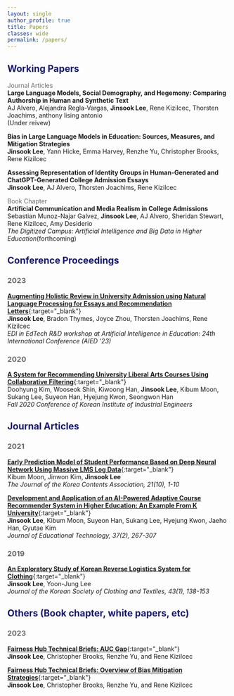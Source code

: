```yaml
---
layout: single
author_profile: true
title: Papers
classes: wide
permalink: /papers/
---
```

<style>
r { color: Red }
o { color: Orange }
dgr { color: DimGrey }
mdb { color: MidnightBlue }
</style>

## <mdb>Working Papers</mdb>
<dgr>Journal Articles</dgr>\
**Large Language Models, Social Demography, and Hegemony: Comparing Authorship in Human and Synthetic Text**\
AJ Alvero, Alejandra Regla-Vargas, **Jinsook Lee**, Rene Kizilcec, Thorsten Joachims, anthony lising antonio\
(Under reivew)

**Bias in Large Language Models in Education: Sources, Measures, and Mitigation Strategies**\
**Jinsook Lee**, Yann Hicke, Emma Harvey, Renzhe Yu, Christopher Brooks, Rene Kizilcec

**Assessing Representation of Identity Groups in Human-Generated and ChatGPT-Generated College Admission Essays**\
**Jinsook Lee**, AJ Alvero, Thorsten Joachims, Rene Kizilcec

<dgr>Book Chapter</dgr>\
**Artificial Communication and Media Realism in College Admissions**\
Sebastian Munoz-Najar Galvez, **Jinsook Lee**, AJ Alvero, Sheridan Stewart, Rene Kizilcec, Amy Desiderio\
*The Digitized Campus: Artificial Intelligence and Big Data in Higher Education*(forthcoming)

## <mdb>Conference Proceedings</mdb>
### <dgr>2023</dgr>
[**Augmenting Holistic Review in University Admission using Natural Language Processing for Essays and Recommendation Letters**](https://arxiv.org/pdf/2306.17575.pdf){:target="_blank"}\
**Jinsook Lee**, Bradon Thymes, Joyce Zhou, Thorsten Joachims, Rene Kizilcec\
*EDI in EdTech R&D workshop at Artificial Intelligence in Education: 24th International Conference (AIED '23)*

### <dgr>2020</dgr>
[**A System for Recommending University Liberal Arts Courses Using Collaborative Filtering**](https://www.dbpia.co.kr/Journal/articleDetail?nodeId=NODE10505801){:target="_blank"}\
Doohyung Kim, Wooseok Shin, Kiwoong Han, **Jinsook Lee**, Kibum Moon, Sukang Lee, Suyeon Han, Hyejung Kwon, Seongwon Han\
*Fall 2020 Conference of Korean Institute of Industrial Engineers*

## <mdb>Journal Articles</mdb>
### <dgr>2021</dgr>
[**Early Prediction Model of Student Performance Based on Deep Neural Network Using Massive LMS Log Data**](https://koreascience.kr/article/JAKO202131541825407.page){:target="_blank"}\
Kibum Moon, Jinwon Kim, **Jinsook Lee**\
*The Journal of the Korea Contents Association, 21(10), 1-10*

[**Development and Application of an AI-Powered Adaptive Course Recommender System in Higher Education: An Example From K University**](https://www.researchgate.net/publication/352876624_Development_and_Application_of_an_AI-Powered_Adaptive_Course_Recommender_System_in_Higher_Education_An_Example_from_K_University){:target="_blank"}\
**Jinsook Lee**, Kibum Moon, Suyeon Han, Sukang Lee, Hyejung Kwon, Jaeho Han, Gyutae Kim\
*Journal of Educational Technology, 37(2), 267-307*

### <dgr>2019</dgr>
[**An Exploratory Study of Korean Reverse Logistics System for Clothing**](https://koreascience.kr/article/JAKO201912761598869.pdf){:target="_blank"}\
**Jinsook Lee**, Yoon-Jung Lee\
*Journal of the Korean Society of Clothing and Textiles, 43(1), 138-153*

## <mdb>Others (Book chapter, white papers, etc)</mdb>
### <dgr>2023</dgr>
[**Fairness Hub Technical Briefs: AUC Gap**](https://arxiv.org/abs/2309.12371){:target="_blank"}\
**Jinsook Lee**, Christopher Brooks, Renzhe Yu, and Rene Kizilcec

[**Fairness Hub Technical Briefs: Overview of Bias Mitigation Strategies**](https://osf.io/jtb5n){:target="_blank"}\
**Jinsook Lee**, Christopher Brooks, Renzhe Yu, and Rene Kizilcec



